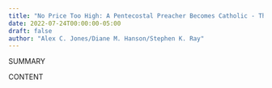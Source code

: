```yaml
---
title: "No Price Too High: A Pentecostal Preacher Becomes Catholic - The Inspirational Story of Alex Jones as Told to Diane Hanson"
date: 2022-07-24T00:00:00-05:00
draft: false
author: "Alex C. Jones/Diane M. Hanson/Stephen K. Ray"
---
```


SUMMARY

<!--more-->

CONTENT